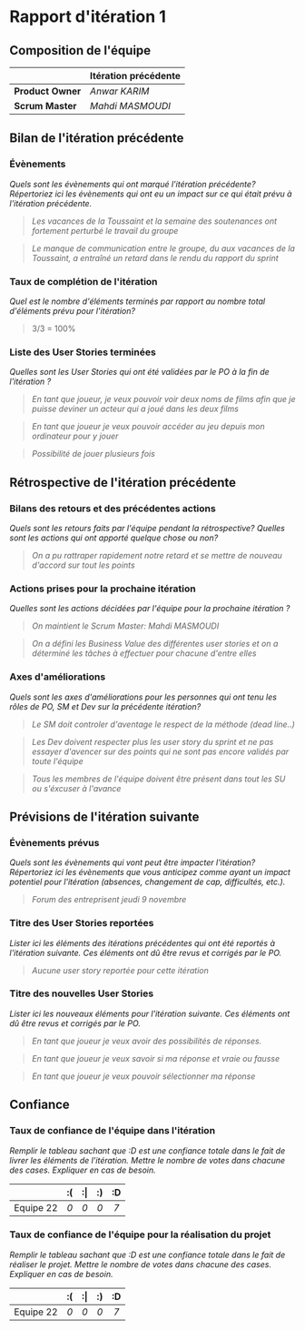 # Rapport d'itération 1

## Composition de l'équipe 


|  &nbsp;                 | Itération précédente  |
| -------------           |-------------             |
| **Product Owner**       | *Anwar KARIM*                |
| **Scrum Master**        | *Mahdi MASMOUDI*                 |

## Bilan de l'itération précédente  
### Évènements 
*Quels sont les évènements qui ont marqué l'itération précédente? Répertoriez ici les évènements qui ont eu un impact sur ce qui était prévu à l'itération précédente.*
> *Les vacances de la Toussaint et la semaine des soutenances ont fortement perturbé le travail du groupe*

> *Le manque de communication entre le groupe, du aux vacances de la Toussaint, a entraîné un retard dans le rendu du rapport du sprint*

### Taux de complétion de l'itération  
*Quel est le nombre d'éléments terminés par rapport au nombre total d'éléments prévu pour l'itération?*
> 3/3 = 100%


### Liste des User Stories terminées
*Quelles sont les User Stories qui ont été validées par le PO à la fin de l'itération ?*
> *En tant que  joueur, je veux pouvoir voir deux noms de films afin que je puisse deviner un acteur qui a joué dans les deux films*

> *En tant que joueur je veux pouvoir accéder au jeu depuis mon ordinateur pour y jouer*

> *Possibilité de jouer plusieurs fois*

## Rétrospective de l'itération précédente
  
### Bilans des retours et des précédentes actions 
*Quels sont les retours faits par l'équipe pendant la rétrospective? Quelles sont les actions qui ont apporté quelque chose ou non?*
> *On a pu rattraper rapidement notre retard et se mettre de nouveau d'accord sur tout les points*


### Actions prises pour la prochaine itération
*Quelles sont les actions décidées par l'équipe pour la prochaine itération ?*
> *On maintient le Scrum Master: Mahdi MASMOUDI*

> *On a défini les Business Value des différentes user stories et on a déterminé les tâches à effectuer pour chacune d'entre elles*

 
### Axes d'améliorations 
*Quels sont les axes d'améliorations pour les personnes qui ont tenu les rôles de PO, SM et Dev sur la précédente itération?*
> *Le SM doit controler d'aventage le respect de la méthode (dead line..)*

> *Les Dev doivent respecter plus les user story du sprint et ne pas essayer d'avencer sur des points qui ne sont pas encore validés par toute l'équipe*

> *Tous les membres de l'équipe doivent être présent dans tout les SU ou s'éxcuser à l'avance*

## Prévisions de l'itération suivante  
### Évènements prévus  
*Quels sont les évènements qui vont peut être impacter l'itération? Répertoriez ici les évènements que vous anticipez comme ayant un impact potentiel pour l'itération (absences, changement de cap, difficultés, etc.).*
> *Forum des entreprisent jeudi 9 novembre*


### Titre des User Stories reportées  
*Lister ici les éléments des itérations précédentes qui ont été reportés à l'itération suivante. Ces éléments ont dû être revus et corrigés par le PO.*
> *Aucune user story reportée pour cette itération*

### Titre des nouvelles User Stories  
*Lister ici les nouveaux éléments pour l'itération suivante. Ces éléments ont dû être revus et corrigés par le PO.*
> *En tant que joueur je veux avoir des possibilités de réponses.*

> *En tant que joueur je veux savoir si ma réponse et vraie ou fausse*

> *En tant que joueur je veux pouvoir sélectionner ma réponse*

## Confiance 
### Taux de confiance de l'équipe dans l'itération  
*Remplir le tableau sachant que :D est une confiance totale dans le fait de livrer les éléments de l'itération. Mettre le nombre de votes dans chacune des cases. Expliquer en cas de besoin.*

|          	| :( 	| :&#124; 	| :) 	| :D 	|
|:--------:	|:----:	|:----:	    |:----:	|:----:	|
| Equipe 22 	|  *0* 	|  *0* 	    |  *0* 	|  *7* 	|

### Taux de confiance de l'équipe pour la réalisation du projet 
*Remplir le tableau sachant que :D est une confiance totale dans le fait de réaliser le projet. Mettre le nombre de votes dans chacune des cases. Expliquer en cas de besoin.*

|          	| :( 	| :&#124; 	| :) 	| :D 	|
|:--------:	|:----:	|:----:	    |:----:	|:----:	|
| Equipe 22	|  *0* 	|  *0* 	    |  *0* 	|  *7* 	|

 
 
